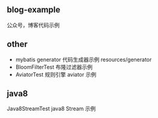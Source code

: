 ## blog-example
公众号，博客代码示例
## other
- mybatis generator 代码生成器示例 resources/generator
- BloomFilterTest  布隆过滤器示例
- AviatorTest  规则引擎 aviator 示例

## java8
Java8StreamTest java8 Stream 示例
